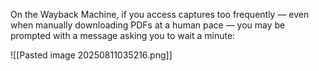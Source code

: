 
On the Wayback Machine, if you access captures too frequently — even when manually downloading PDFs at a human pace — you may be prompted with a message asking you to wait a minute:

![[Pasted image 20250811035216.png]]